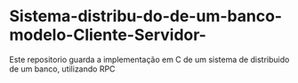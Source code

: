 # Sistema-distribu-do-de-um-banco-modelo-Cliente-Servidor-
Este repositorio guarda a implementação em C de um sistema de distribuido de um banco, utilizando RPC
